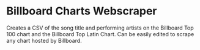 # Billboard Charts Webscraper
 Creates a CSV of the song title and performing artists on the Billboard Top 100 chart and the Billboard Top Latin Chart. Can be easily edited to scrape any chart hosted by Billboard.
